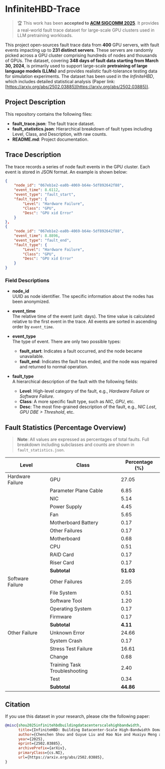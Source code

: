 # InfiniteHBD-Trace

> 🏆 This work has been **accepted to [ACM SIGCOMM 2025](https://conferences.sigcomm.org/sigcomm/2025/)**. It provides a real-world fault trace dataset for large-scale GPU clusters used in LLM pretraining workloads.

This project open-sources fault trace data from **400** GPU servers, with fault events impacting up to **231 distinct servers**. These servers are randomly picked across a GPU cluster comprising hundreds of nodes and thousands of GPUs. The dataset, covering **348 days of fault data starting from March 30, 2024**, is primarily used to support large-scale **pretraining of large language models (LLMs)** and provides realistic fault-tolerance testing data for simulation experiments. The dataset has been used in the *InfiniteHBD*, which includes detailed statistical analysis (Paper link: [https://arxiv.org/abs/2502.03885](https://arxiv.org/abs/2502.03885)).


## Project Description

This repository contains the following files:
- **fault_trace.json**: The fault trace dataset.
- **fault_statistics.json**: Hierarchical breakdown of fault types including Level, Class, and Description, with raw counts.
- **README.md**: Project documentation.

## Trace Description

The trace records a series of node fault events in the GPU cluster. Each event is stored in JSON format. An example is shown below:

```json
{
    "node_id": "067eb1e2-ea0b-4069-b64e-5df892642f88",
    "event_time": 8.6112,
    "event_type": "fault_start",
    "fault_type": {
        "Level": "Hardware Failure",
        "Class": "GPU",
        "Desc": "GPU xid Error"
    }
},
{
    "node_id": "067eb1e2-ea0b-4069-b64e-5df892642f88",
    "event_time": 8.8896,
    "event_type": "fault_end",
    "fault_type": {
        "Level": "Hardware Failure",
        "Class": "GPU",
        "Desc": "GPU xid Error"
    }
}
```

### Field Descriptions

- **node_id**  
  UUID as node identifier. The specific information about the nodes has been anonymized.

- **event_time**  
  The relative time of the event (unit: days). The time value is calculated relative to the first event in the trace. All events are sorted in ascending order by `event_time`.

- **event_type**  
  The type of event. There are only two possible types:
  - **fault_start**: Indicates a fault occurred, and the node became unavailable.
  - **fault_end**: Indicates the fault has ended, and the node was repaired and returned to normal operation.

- **fault_type**  
  A hierarchical description of the fault with the following fields:
  - **Level**: High-level category of the fault, e.g., *Hardware Failure* or *Software Failure*.
  - **Class**: A more specific fault type, such as *NIC*, *GPU*, etc.
  - **Desc**: The most fine-grained description of the fault, e.g., *NIC Lost*, *GPU DBE > Threshold*, etc.

## Fault Statistics (Percentage Overview)

> **Note**: All values are expressed as percentages of total faults. Full breakdown including subclasses and counts are shown in `fault_statistics.json`.

| Level            | Class                         | Percentage (%) |
| ---------------- | ----------------------------- | -------------- |
| Hardware Failure | GPU                           | 27.05          |
|                  | Parameter Plane Cable         | 6.85           |
|                  | NIC                           | 5.14           |
|                  | Power Supply                  | 4.45           |
|                  | Fan                           | 5.65           |
|                  | Motherboard Battery           | 0.17           |
|                  | Other Failures                | 0.17           |
|                  | Motherboard                   | 0.68           |
|                  | CPU                           | 0.51           |
|                  | RAID Card                     | 0.17           |
|                  | Riser Card                    | 0.17           |
|                  | **Subtotal**                  | **51.03**      |
| Software Failure | Other Failures                | 2.05           |
|                  | File System                   | 0.51           |
|                  | Software Tool                 | 1.20           |
|                  | Operating System              | 0.17           |
|                  | Firmware                      | 0.17           |
|                  | **Subtotal**                  | **4.11**       |
| Other Failure    | Unknown Error                 | 24.66          |
|                  | System Crash                  | 0.17           |
|                  | Stress Test Failure           | 16.61          |
|                  | Change                        | 0.68           |
|                  | Training Task Troubleshooting | 2.40           |
|                  | Test                          | 0.34           |
|                  | **Subtotal**                  | **44.86**      |


## Citation

If you use this dataset in your research, please cite the following paper:

```bibtex
@misc{shou2025infinitehbdbuildingdatacenterscalehighbandwidth,
      title={InfiniteHBD: Building Datacenter-Scale High-Bandwidth Domain for LLM with Optical Circuit Switching Transceivers}, 
      author={Chenchen Shou and Guyue Liu and Hao Nie and Huaiyu Meng and Yu Zhou and Yimin Jiang and Wenqing Lv and Yelong Xu and Yuanwei Lu and Zhang Chen and Yanbo Yu and Yichen Shen and Yibo Zhu and Daxin Jiang},
      year={2025},
      eprint={2502.03885},
      archivePrefix={arXiv},
      primaryClass={cs.NI},
      url={https://arxiv.org/abs/2502.03885}, 
}
```
